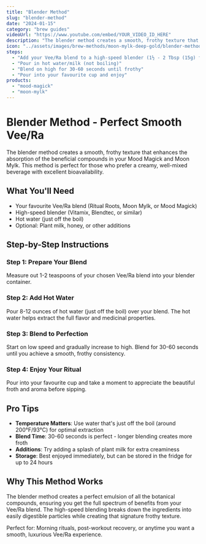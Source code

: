 ```yaml
---
title: "Blender Method"
slug: "blender-method"
date: "2024-01-15"
category: "brew guides"
videoUrl: "https://www.youtube.com/embed/YOUR_VIDEO_ID_HERE"
description: "The blender method creates a smooth, frothy texture that enhances the absorption of beneficial compounds in your Vee/Ra botanical blend. This method is perfect for those who prefer a creamy, well-mixed beverage with excellent bioavailability."
icon: "../assets/images/brew-methods/moon-mylk-deep-gold/blender-method-deep-gold.png"
steps:
  - "Add your Vee/Ra blend to a high-speed blender (1½ - 2 Tbsp (15g) for Mood Magick OR 1 heaped Tbsp (12.5g) for Moon Mylk)"
  - "Pour in hot water/milk (not boiling)"
  - "Blend on high for 30-60 seconds until frothy"
  - "Pour into your favourite cup and enjoy"
products:
  - "mood-magick"
  - "moon-mylk"
---
```


# Blender Method - Perfect Smooth Vee/Ra

The blender method creates a smooth, frothy texture that enhances the absorption of the beneficial compounds in your Mood Magick and Moon Mylk. This method is perfect for those who prefer a creamy, well-mixed beverage with excellent bioavailability.

## What You'll Need

- Your favourite Vee/Ra blend (Ritual Roots, Moon Mylk, or Mood Magick)
- High-speed blender (Vitamix, Blendtec, or similar)
- Hot water (just off the boil)
- Optional: Plant milk, honey, or other additions

## Step-by-Step Instructions

### Step 1: Prepare Your Blend
Measure out 1-2 teaspoons of your chosen Vee/Ra blend into your blender container.

### Step 2: Add Hot Water
Pour 8-12 ounces of hot water (just off the boil) over your blend. The hot water helps extract the full flavor and medicinal properties.

### Step 3: Blend to Perfection
Start on low speed and gradually increase to high. Blend for 30-60 seconds until you achieve a smooth, frothy consistency.

### Step 4: Enjoy Your Ritual
Pour into your favourite cup and take a moment to appreciate the beautiful froth and aroma before sipping.

## Pro Tips

- **Temperature Matters**: Use water that's just off the boil (around 200°F/93°C) for optimal extraction
- **Blend Time**: 30-60 seconds is perfect - longer blending creates more froth
- **Additions**: Try adding a splash of plant milk for extra creaminess
- **Storage**: Best enjoyed immediately, but can be stored in the fridge for up to 24 hours

## Why This Method Works

The blender method creates a perfect emulsion of all the botanical compounds, ensuring you get the full spectrum of benefits from your Vee/Ra blend. The high-speed blending breaks down the ingredients into easily digestible particles while creating that signature frothy texture.

Perfect for: Morning rituals, post-workout recovery, or anytime you want a smooth, luxurious Vee/Ra experience.
